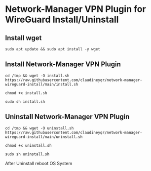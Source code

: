 # Network-Manager VPN Plugin for WireGuard Install/Uninstall

## Install wget

`sudo apt update && sudo apt install -y wget`

## Install Network-Manager VPN Plugin

`cd /tmp && wget -O install.sh https://raw.githubusercontent.com/claudineyqr/network-manager-wireguard-install/main/install.sh`

`chmod +x install.sh`

`sudo sh install.sh`

## Uninstall Network-Manager VPN Plugin

`cd /tmp && wget -O uninstall.sh https://raw.githubusercontent.com/claudineyqr/network-manager-wireguard-install/main/uninstall.sh`

`chmod +x uninstall.sh`

`sudo sh uninstall.sh`

After Uninstall reboot OS System
